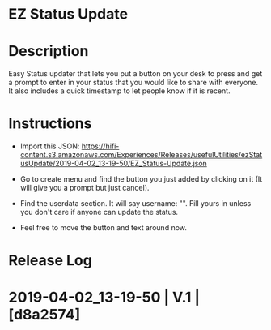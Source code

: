 # EZ Status Update

# Description
Easy Status updater that lets you put a button on your desk to press and get a prompt to enter in your status that you would like to share with everyone.  It also includes a quick timestamp to let people know if it is recent. 

# Instructions
- Import this JSON:
https://hifi-content.s3.amazonaws.com/Experiences/Releases/usefulUtilities/ezStatusUpdate/2019-04-02_13-19-50/EZ_Status-Update.json

- Go to create menu and find the button you just added by clicking on it (It will give you a prompt but just cancel).  

- Find the userdata section.  It will say username: "".  Fill yours in unless you don't care if anyone can update the status.

- Feel free to move the button and text around now.  

# Release Log

# 2019-04-02_13-19-50 | V.1 | [d8a2574]
